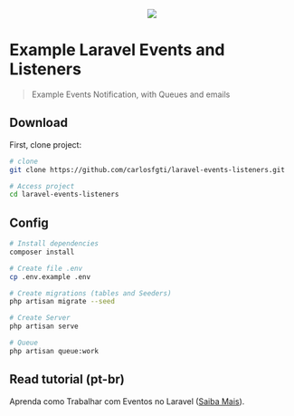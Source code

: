 <p align="center"><img src="https://laravel.com/assets/img/components/logo-laravel.svg"></p>

# Example Laravel Events and Listeners

> Example Events Notification, with Queues and emails

## Download
First, clone project:
``` bash
# clone
git clone https://github.com/carlosfgti/laravel-events-listeners.git

# Access project
cd laravel-events-listeners
```

## Config

``` bash
# Install dependencies
composer install

# Create file .env
cp .env.example .env

# Create migrations (tables and Seeders)
php artisan migrate --seed

# Create Server
php artisan serve

# Queue
php artisan queue:work
```

## Read tutorial (pt-br)
Aprenda como Trabalhar com Eventos no Laravel ([Saiba Mais](https://blog.especializati.com.br/aprenda-como-trabalhar-com-eventos-no-laravel/)). 